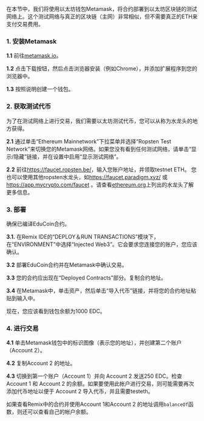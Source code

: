 在本节中，我们将使用以太坊钱包Metamask，将合约部署到以太坊区块链的测试网络上。这个测试网络与真正的区块链（主网）非常相似，但不需要真正的ETH来支付交易费用。

### 1. 安装Metamask
**1.1** 前往<a href="https://metamask.io/" target="_blank">metamask.io</a>。

**1.2** 点击下载按钮，然后点击浏览器安装（例如Chrome），并添加扩展程序到您的浏览器中。

**1.3** 按照说明创建一个钱包。

### 2. 获取测试代币
为了在测试网络上进行交易，我们需要以太坊测试代币，您可以从称为水龙头的地方获得。

**2.1** 通过单击“Ethereum Mainnetwork”下拉菜单并选择“Ropsten Test Network”来切换您的Metamask网络。如果您没有看到任何测试网络，请单击“显示/隐藏”链接，并在设置中启用“显示测试网络”。

**2.2** 前往<a href="https://faucet.ropsten.be/" target="_blank">https://faucet.ropsten.be/</a>，输入您账户地址，并领取testnet ETH。 您也可以使用其他ropsten水龙头，如<a href="https://faucet.paradigm.xyz/" target="_blank">https://faucet.paradigm.xyz/</a> 或 <a href="https://app.mycrypto.com/faucet" target="_blank">https://app.mycrypto.com/faucet</a> 。请查看<a href="https://ethereum.org/en/developers/docs/networks/#testnet-faucets" target="_blank">ethereum.org</a>上列出的水龙头了解更多信息。

### 3. 部署
确保已编译EduCoin合约。

**3.1.** 在Remix IDE的“DEPLOY＆RUN TRANSACTIONS”模块下，在“ENVIRONMENT”中选择“Injected Web3”。它会要求您连接您的账户，您应该确认。

**3.2** 部署EduCoin合约并在Metamask中确认交易。

**3.3** 您的合约应出现在“Deployed Contracts”部分。复制合约地址。

**3.4** 在Metamask中，单击资产，然后单击“导入代币”链接，并将您的合约地址粘贴到输入中。

现在，您应该看到钱包余额为1000 EDC。

### 4. 进行交易
**4.1** 单击Metamask钱包中的标识图像（表示您的地址），并创建第二个账户（Account 2）。

**4.2** 复制Account 2 的地址。

**4.3** 切换到第一个账户（Account 1）并向 Account 2 发送250 EDC。检查 Account 1 和 Account 2 的余额。如果要使用此帐户进行交易，则可能需要再次添加代币地址以便于 Account 2 导入代币，并且需要testeth。

如果查看Remix中的合约并使用Account 1和Account 2 的地址调用`balanceOf`函数，则还可以查看自己的帐户余额。
